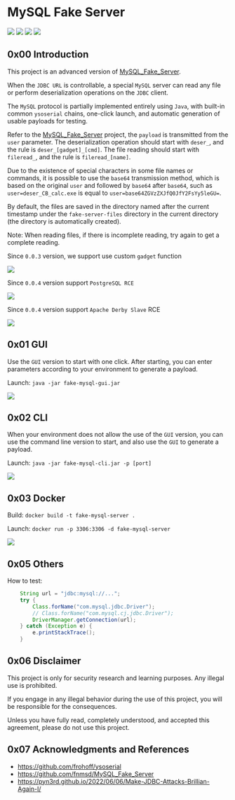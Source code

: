 # MySQL Fake Server

![](https://img.shields.io/badge/build-passing-brightgreen)
![](https://img.shields.io/badge/build-Java%208-orange)
![](https://img.shields.io/github/downloads/4ra1n/mysql-fake-server/total)
![](https://img.shields.io/github/v/release/4ra1n/mysql-fake-server)

## 0x00 Introduction

This project is an advanced version of [MySQL_Fake_Server](https://github.com/fnmsd/MySQL_Fake_Server).

When the `JDBC URL` is controllable, a special `MySQL` server can read any file or perform deserialization operations on
the `JDBC` client.

The `MySQL` protocol is partially implemented entirely using `Java`, with built-in common `ysoserial` chains, one-click
launch, and automatic generation of usable payloads for testing.

Refer to the [MySQL_Fake_Server](https://github.com/fnmsd/MySQL_Fake_Server) project, the `payload` is transmitted from
the `user` parameter. The deserialization operation should start with `deser_`, and the rule is `deser_[gadget]_[cmd]`.
The file reading should start with `fileread_`, and the rule is `fileread_[name]`.

Due to the existence of special characters in some file names or commands, it is possible to use the `base64`
transmission method, which is based on the original `user` and followed by `base64` after `base64`, such
as `user=deser_CB_calc.exe` is equal to `user=base64ZGVzZXJfQ0JfY2FsYy5leGU=`.

By default, the files are saved in the directory named after the current timestamp under the `fake-server-files`
directory in the current directory (the directory is automatically created).

Note: When reading files, if there is incomplete reading, try again to get a complete reading.

Since `0.0.3` version, we support use custom `gadget` function

![](../img/004.png)

Since `0.0.4` version support `PostgreSQL RCE`

![](../img/005.png)
 
Since `0.0.4` version support `Apache Derby Slave` RCE

![](../img/006.png)


## 0x01 GUI

Use the `GUI` version to start with one click. After starting, you can enter parameters according to your environment to
generate a payload.

Launch: `java -jar fake-mysql-gui.jar`

![](../img/001.png)

## 0x02 CLI

When your environment does not allow the use of the `GUI` version, you can use the command line version to start, and
also use the `GUI` to generate a payload.

Launch: `java -jar fake-mysql-cli.jar -p [port]`

![](../img/002.png)

## 0x03 Docker

Build: `docker build -t fake-mysql-server .`

Launch: `docker run -p 3306:3306 -d fake-mysql-server`

![](../img/003.png)

## 0x05 Others

How to test:

```java
    String url = "jdbc:mysql://...";
    try {
        Class.forName("com.mysql.jdbc.Driver");
        // Class.forName("com.mysql.cj.jdbc.Driver");
        DriverManager.getConnection(url);
    } catch (Exception e) {
        e.printStackTrace();
    }
```

## 0x06 Disclaimer

This project is only for security research and learning purposes. Any illegal use is prohibited.

If you engage in any illegal behavior during the use of this project, you will be responsible for the consequences.

Unless you have fully read, completely understood, and accepted this agreement, please do not use this project.

## 0x07 Acknowledgments and References

- https://github.com/frohoff/ysoserial
- https://github.com/fnmsd/MySQL_Fake_Server
- https://pyn3rd.github.io/2022/06/06/Make-JDBC-Attacks-Brillian-Again-I/